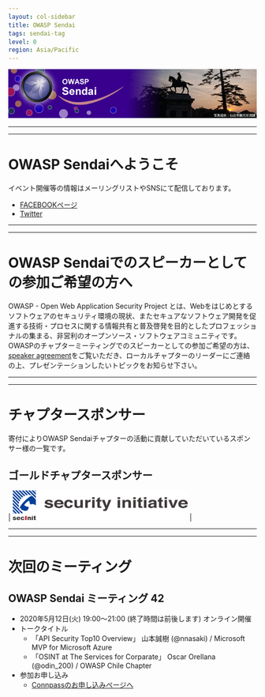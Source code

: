 ```yaml
---
layout: col-sidebar
title: OWASP Sendai
tags: sendai-tag
level: 0
region: Asia/Pacific
---
```


![OWASP Sendai Logo](assets/images/owasp_sendai_logo.png)

---
---

# OWASP Sendaiへようこそ

イベント開催等の情報はメーリングリストやSNSにて配信しております。
- [FACEBOOKページ](https://www.facebook.com/owaspsendai/)
- [Twitter](https://twitter.com/OWASP_Sendai)

---
---

# OWASP Sendaiでのスピーカーとしての参加ご希望の方へ

OWASP - Open Web Application Security Project
とは、Webをはじめとするソフトウェアのセキュリティ環境の現状、またセキュアなソフトウェア開発を促進する技術・プロセスに関する情報共有と普及啓発を目的としたプロフェッショナルの集まる、非営利のオープンソース・ソフトウェアコミュニティです。OWASPのチャプターミーティングでのスピーカーとしての参加ご希望の方は、 [speaker agreement](https://owasp.org/www-policy/legal/speaker-agreement)をご覧いただき、ローカルチャプターのリーダーにご連絡の上、プレゼンテーションしたいトピックをお知らせ下さい。

---
---

# チャプタースポンサー

寄付によりOWASP Sendaiチャプターの活動に貢献していただいているスポンサー様の一覧です。

## ゴールドチャプタースポンサー

| [<img src="assets/images/securityinitiative.png" height="60px">](https://security-initiative.co.jp) |

---
---

# 次回のミーティング

## OWASP Sendai ミーティング 42
   * 2020年5月12日(火) 19:00～21:00 (終了時間は前後します) オンライン開催
   * トークタイトル
      * 「API Security Top10 Overview」 山本誠樹 (@nnasaki) / Microsoft MVP for Microsoft Azure
      * 「OSINT at The Services for Corparate」 Oscar Orellana (@odin_200)  / OWASP Chile Chapter
   * 参加お申し込み
      * [Connpassのお申し込みページへ](https://owaspsendai.connpass.com/event/175125/)



<!-- Standard Chapter Page Template
This is an example of a Project or Chapter page.
Please change these items to indicate the actual information you wish to present. In addition to this information, the 'front-matter' above the text should be modified to reflect your actual information.  An explanation of each of the front-matter items is below:

{front matter for this file}

```
- layout: This is the layout used by project and chapter pages.  You should leave this value as col-sidebar
- title: This is the title of your project or chapter page, usually the name.  For example, OWASP Zed Attack Proxy or OWASP Baltimore
- tags: This is a space-delimited list of tags you associate with your project or chapter.  If you are using tabs, at least one of these tags should be unique in order to be used in the tabs files (an example tab is included in this repo) 
- region: This is the region you are in according to our data
```

{copy for this file (index.md)}
Replace the text above the commented area with your information in the format below:
```
## Welcome
Include some information here about your chapter

## Participation
The Open Web Application Security Project (OWASP) is a nonprofit foundation that works to improve the security of software. All of our projects ,tools, documents, forums, and chapters are free and open to anyone interested in improving application security. 

Chapters are led by local leaders in accordance with the [Chapter Leader Handbook](/www-policy/rules-of-procedure/chapter-handbook). Financial contributions should only be made online using the authorized online donation button. To be a SPEAKER at ANY OWASP Chapter in the world simply review the [speaker agreement](/www-policy/speaker-agreement) and then contact the local chapter leader with details of what OWASP Project, independent research, or related software security topic you would like to present.

Everyone is welcome and encouraged to participate in our [Projects](/projects), [Local Chapters](/chapters), [Events](/events), [Online Groups](https://groups.google.com/a/owasp.com/){:target='_blank'}, and [Community Slack Channel](https://owasp.slack.com/){:target='_blank'}. We especially encourage diversity in all our initiatives. OWASP is a fantastic place to learn about application security, to network, and even to build your reputation as an expert. We also encourage you to be [become a member](/membership) or consider a [donation](/donate) to support our ongoing work.

## Local News
- Meeting Location
- Everyone is welcome to join us at our chapter meetings.

```
{info.md}

This separate file is where you should place links to your Google Group and Meetup page. It will be automatically rendered in the column sidebar.

{leaders.md}

Another separate file that should simply include each leaders name with mailto link as a list. It will also be automatically rendered in the column sidebar.

-->
